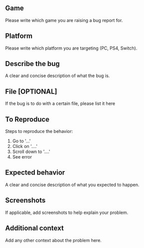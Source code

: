 ## Game
Please write which game you are raising a bug report for.

## Platform 
Please write which platform you are targeting (PC, PS4, Switch).

## Describe the bug
A clear and concise description of what the bug is.

## File [OPTIONAL]
If the bug is to do with a certain file, please list it here

## To Reproduce
Steps to reproduce the behavior:
1. Go to '...'
2. Click on '....'
3. Scroll down to '....'
4. See error

## Expected behavior
A clear and concise description of what you expected to happen.

## Screenshots
If applicable, add screenshots to help explain your problem.

## Additional context
Add any other context about the problem here.
